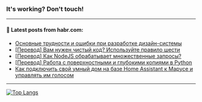 ### It's working? Don't touch!

---
<!--
#### 🛠️ Technical stack:

![C++](https://img.shields.io/badge/C++-informational?logo=c%2B%2B&style=flat&logoColor=white&color=9C033A)
![Java](https://img.shields.io/badge/Java-informational?logo=java&style=flat&logoColor=white&color=007396)
![Kotlin](https://img.shields.io/badge/Kotlin-informational?logo=Kotlin&style=flat&logoColor=white&color=0095D5)
![JS](https://img.shields.io/badge/JS-informational?logo=javaScript&style=flat&logoColor=black&color=F7Df1E) <br>
![HTML5](https://img.shields.io/badge/HTML5-informational?logo=html5&style=flat&logoColor=white&color=E34F26)
![CSS3](https://img.shields.io/badge/CSS3-informational?logo=css3&style=flat&logoColor=white&color=157286)
![Sass](https://img.shields.io/badge/Saas-informational?logo=sass&style=flat&logoColor=white&color=hotpink)
![PHP](https://img.shields.io/badge/PHP-informational?logo=php&style=flat&logoColor=white&color=777BB4) <br>
![WebPAck](https://img.shields.io/badge/WebPack-informational?logo=webPack&style=flat&logoColor=white&color=FF6F00)
![Bootstrap](https://img.shields.io/badge/Bootstrap-informational?logo=Bootstrap&style=flat&logoColor=white&color=7952B3)
![MySQL](https://img.shields.io/badge/MySQL-informational?logo=MySQL&style=flat&logoColor=white&color=00f) <br>
![NodeJS](https://img.shields.io/badge/NodeJS-informational?logo=node.js&style=flat&logoColor=white&color=43853D)
![Spring](https://img.shields.io/badge/Spring-informational?logo=Spring&style=flat&logoColor=white&color=0A9EDC)
![Angular](https://img.shields.io/badge/Vue-informational?logo=vue.js&style=flat&logoColor=white&color=red)
![Git](https://img.shields.io/badge/Git-informational?logo=git&style=flat&logoColor=white&color=darkorange)

___
-->

#### 💬 Latest posts from habr.com:

<!-- BLOG-POST-LIST:START -->
- [Основные трудности и ошибки при разработке дизайн-системы](https://habr.com/ru/post/703176/?utm_source=habrahabr&utm_medium=rss&utm_campaign=703176)
- [[Перевод] Вам нужен чистый код? Используйте правило шести](https://habr.com/ru/post/703172/?utm_source=habrahabr&utm_medium=rss&utm_campaign=703172)
- [[Перевод] Как NodeJS обрабатывает множественные запросы?](https://habr.com/ru/post/703154/?utm_source=habrahabr&utm_medium=rss&utm_campaign=703154)
- [[Перевод] Работа с поверхностными и глубокими копиями в Python](https://habr.com/ru/post/702486/?utm_source=habrahabr&utm_medium=rss&utm_campaign=702486)
- [Как подключить свой умный дом на базе Home Assistant к Марусе и управлять им голосом](https://habr.com/ru/post/702986/?utm_source=habrahabr&utm_medium=rss&utm_campaign=702986)
<!-- BLOG-POST-LIST:END -->

---

[![Top Langs](https://github-readme-stats.vercel.app/api/top-langs/?username=zloylis&layout=compact&hide_border=true&theme=dracula)](https://github.com/zloylis)
